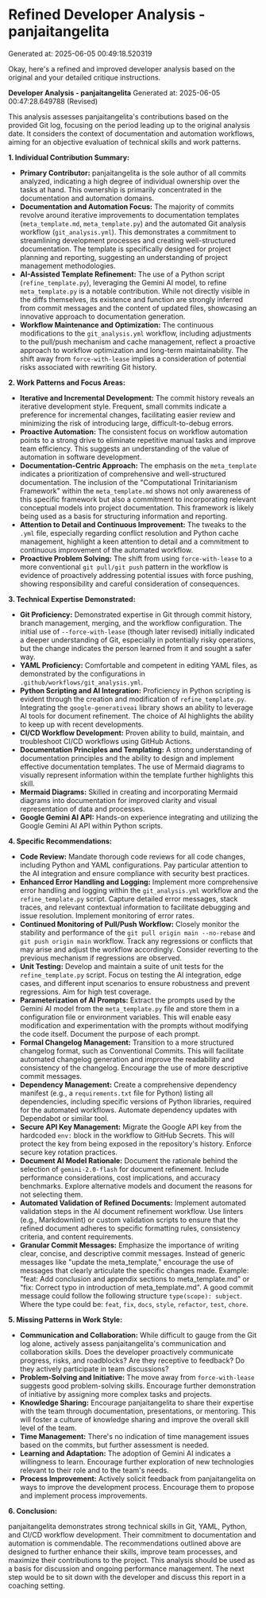 # Refined Developer Analysis - panjaitangelita
Generated at: 2025-06-05 00:49:18.520319

Okay, here's a refined and improved developer analysis based on the original and your detailed critique instructions.

**Developer Analysis - panjaitangelita**
Generated at: 2025-06-05 00:47:28.649788 (Revised)

This analysis assesses panjaitangelita's contributions based on the provided Git log, focusing on the period leading up to the original analysis date. It considers the context of documentation and automation workflows, aiming for an objective evaluation of technical skills and work patterns.

**1. Individual Contribution Summary:**

*   **Primary Contributor:** panjaitangelita is the sole author of all commits analyzed, indicating a high degree of individual ownership over the tasks at hand. This ownership is primarily concentrated in the documentation and automation domains.
*   **Documentation and Automation Focus:** The majority of commits revolve around iterative improvements to documentation templates (`meta_template.md`, `meta_template.py`) and the automated Git analysis workflow (`git_analysis.yml`). This demonstrates a commitment to streamlining development processes and creating well-structured documentation. The template is specifically designed for project planning and reporting, suggesting an understanding of project management methodologies.
*   **AI-Assisted Template Refinement:** The use of a Python script (`refine_template.py`), leveraging the Gemini AI model, to refine `meta_template.py` is a notable contribution. While not directly visible in the diffs themselves, its existence and function are strongly inferred from commit messages and the content of updated files, showcasing an innovative approach to documentation generation.
*   **Workflow Maintenance and Optimization:** The continuous modifications to the `git_analysis.yml` workflow, including adjustments to the pull/push mechanism and cache management, reflect a proactive approach to workflow optimization and long-term maintainability.  The shift away from `force-with-lease` implies a consideration of potential risks associated with rewriting Git history.

**2. Work Patterns and Focus Areas:**

*   **Iterative and Incremental Development:** The commit history reveals an iterative development style. Frequent, small commits indicate a preference for incremental changes, facilitating easier review and minimizing the risk of introducing large, difficult-to-debug errors.
*   **Proactive Automation:**  The consistent focus on workflow automation points to a strong drive to eliminate repetitive manual tasks and improve team efficiency. This suggests an understanding of the value of automation in software development.
*   **Documentation-Centric Approach:** The emphasis on the `meta_template` indicates a prioritization of comprehensive and well-structured documentation. The inclusion of the "Computational Trinitarianism Framework" within the `meta_template.md` shows not only awareness of this specific framework but also a commitment to incorporating relevant conceptual models into project documentation. This framework is likely being used as a basis for structuring information and reporting.
*   **Attention to Detail and Continuous Improvement:** The tweaks to the `.yml` file, especially regarding conflict resolution and Python cache management, highlight a keen attention to detail and a commitment to continuous improvement of the automated workflow.
*   **Proactive Problem Solving:** The shift from using `force-with-lease` to a more conventional `git pull/git push` pattern in the workflow is evidence of proactively addressing potential issues with force pushing, showing responsibility and careful consideration of consequences.

**3. Technical Expertise Demonstrated:**

*   **Git Proficiency:** Demonstrated expertise in Git through commit history, branch management, merging, and the workflow configuration. The initial use of `--force-with-lease` (though later revised) initially indicated a deeper understanding of Git, especially in potentially risky operations, but the change indicates the person learned from it and sought a safer way.
*   **YAML Proficiency:** Comfortable and competent in editing YAML files, as demonstrated by the configurations in `.github/workflows/git_analysis.yml`.
*   **Python Scripting and AI Integration:** Proficiency in Python scripting is evident through the creation and modification of `refine_template.py`. Integrating the `google-generativeai` library shows an ability to leverage AI tools for document refinement.  The choice of AI highlights the ability to keep up with recent developments.
*   **CI/CD Workflow Development:** Proven ability to build, maintain, and troubleshoot CI/CD workflows using GitHub Actions.
*   **Documentation Principles and Templating:** A strong understanding of documentation principles and the ability to design and implement effective documentation templates. The use of Mermaid diagrams to visually represent information within the template further highlights this skill.
*   **Mermaid Diagrams:** Skilled in creating and incorporating Mermaid diagrams into documentation for improved clarity and visual representation of data and processes.
*   **Google Gemini AI API:** Hands-on experience integrating and utilizing the Google Gemini AI API within Python scripts.

**4. Specific Recommendations:**

*   **Code Review:** Mandate thorough code reviews for all code changes, including Python and YAML configurations. Pay particular attention to the AI integration and ensure compliance with security best practices.
*   **Enhanced Error Handling and Logging:** Implement more comprehensive error handling and logging within the `git_analysis.yml` workflow and the `refine_template.py` script. Capture detailed error messages, stack traces, and relevant contextual information to facilitate debugging and issue resolution. Implement monitoring of error rates.
*   **Continued Monitoring of Pull/Push Workflow:** Closely monitor the stability and performance of the `git pull origin main --no-rebase` and `git push origin main` workflow. Track any regressions or conflicts that may arise and adjust the workflow accordingly. Consider reverting to the previous mechanism if regressions are observed.
*   **Unit Testing:** Develop and maintain a suite of unit tests for the `refine_template.py` script. Focus on testing the AI integration, edge cases, and different input scenarios to ensure robustness and prevent regressions. Aim for high test coverage.
*   **Parameterization of AI Prompts:** Extract the prompts used by the Gemini AI model from the `meta_template.py` file and store them in a configuration file or environment variables. This will enable easy modification and experimentation with the prompts without modifying the code itself. Document the purpose of each prompt.
*   **Formal Changelog Management:** Transition to a more structured changelog format, such as Conventional Commits. This will facilitate automated changelog generation and improve the readability and consistency of the changelog. Encourage the use of more descriptive commit messages.
*   **Dependency Management:** Create a comprehensive dependency manifest (e.g., a `requirements.txt` file for Python) listing all dependencies, including specific versions of Python libraries, required for the automated workflows. Automate dependency updates with Dependabot or similar tool.
*   **Secure API Key Management:** Migrate the Google API key from the hardcoded `env:` block in the workflow to GitHub Secrets. This will protect the key from being exposed in the repository's history. Enforce secure key rotation practices.
*   **Document AI Model Rationale:** Document the rationale behind the selection of `gemini-2.0-flash` for document refinement. Include performance considerations, cost implications, and accuracy benchmarks. Explore alternative models and document the reasons for not selecting them.
*   **Automated Validation of Refined Documents:** Implement automated validation steps in the AI document refinement workflow. Use linters (e.g., Markdownlint) or custom validation scripts to ensure that the refined document adheres to specific formatting rules, consistency criteria, and content requirements.
*   **Granular Commit Messages:** Emphasize the importance of writing clear, concise, and descriptive commit messages. Instead of generic messages like "update the meta_template," encourage the use of messages that clearly articulate the specific changes made. Example: "feat: Add conclusion and appendix sections to meta_template.md" or "fix: Correct typo in introduction of meta_template.md". A good commit message could follow the following structure `type(scope): subject`. Where the type could be: `feat`, `fix`, `docs`, `style`, `refactor`, `test`, `chore`.

**5. Missing Patterns in Work Style:**

*   **Communication and Collaboration:** While difficult to gauge from the Git log alone, actively assess panjaitangelita's communication and collaboration skills. Does the developer proactively communicate progress, risks, and roadblocks? Are they receptive to feedback? Do they actively participate in team discussions?
*   **Problem-Solving and Initiative:** The move away from `force-with-lease` suggests good problem-solving skills. Encourage further demonstration of initiative by assigning more complex tasks and projects.
*   **Knowledge Sharing:** Encourage panjaitangelita to share their expertise with the team through documentation, presentations, or mentoring. This will foster a culture of knowledge sharing and improve the overall skill level of the team.
*   **Time Management:** There's no indication of time management issues based on the commits, but further assessment is needed.
*   **Learning and Adaptation:** The adoption of Gemini AI indicates a willingness to learn. Encourage further exploration of new technologies relevant to their role and to the team's needs.
*   **Process Improvement:** Actively solicit feedback from panjaitangelita on ways to improve the development process. Encourage them to propose and implement process improvements.

**6. Conclusion:**

panjaitangelita demonstrates strong technical skills in Git, YAML, Python, and CI/CD workflow development. Their commitment to documentation and automation is commendable. The recommendations outlined above are designed to further enhance their skills, improve team processes, and maximize their contributions to the project. This analysis should be used as a basis for discussion and ongoing performance management. The next step would be to sit down with the developer and discuss this report in a coaching setting.
